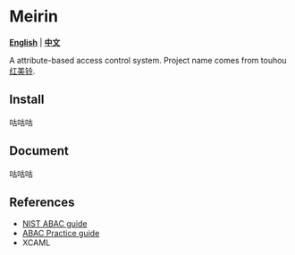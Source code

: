 # Meirin

[**English**](https://github.com/sinsong/Meirin) | [**中文**](blob/master/README_zh.md)

A attribute-based access control system.
Project name comes from touhou [红美铃](https://zh.moegirl.org.cn/%E7%BA%A2%E7%BE%8E%E9%93%83).

## Install

咕咕咕

## Document

咕咕咕

## References

- [NIST ABAC guide](https://nvlpubs.nist.gov/nistpubs/specialpublications/NIST.SP.800-162.pdf)
- [ABAC Practice guide](https://www.nccoe.nist.gov/sites/default/files/library/sp1800/abac-nist-sp1800-3-draft-v2.pdf)
- XCAML

